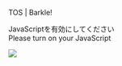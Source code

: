 TOS | Barkle!

JavaScriptを有効にしてください  
Please turn on your JavaScript

![](/static-assets/splash.png?1726772213338)